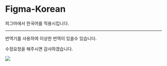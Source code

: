# Figma-Korean
피그마에서 한국어를 적용시킵니다.

<hr>
번역기를 사용하여 이상한 번역이 있을수 있습니다.

수정요청을 해주시면 감사하겠습니다.

![](https://dcbadge.limes.pink/api/shield/1285574573877624924)
